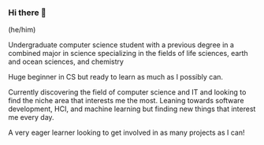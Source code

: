 ### Hi there 👋

<!--
**FarazK22/FarazK22** is a ✨ _special_ ✨ repository because its `README.md` (this file) appears on your GitHub profile.

Here are some ideas to get you started:

- 🔭 I’m currently working on ...
- 🌱 I’m currently learning ...
- 👯 I’m looking to collaborate on ...
- 🤔 I’m looking for help with ...
- 💬 Ask me about ...
- 📫 How to reach me: ...
- 😄 Pronouns: ...
- ⚡ Fun fact: ...
-->
(he/him)

Undergraduate computer science student with a previous degree in a combined major in science specializing in the fields of life sciences, earth and ocean sciences, and chemistry

Huge beginner in CS but ready to learn as much as I possibly can.

Currently discovering the field of computer science and IT and looking to find the niche area that interests me the most. Leaning towards software development, HCI, and machine learning but finding new things that interest me every day.

A very eager learner looking to get involved in as many projects as I can!
